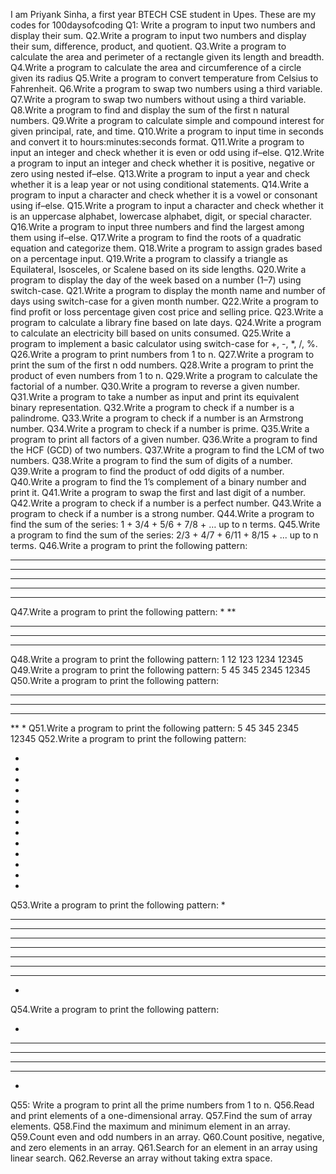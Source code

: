 I am Priyank Sinha, a first year BTECH CSE student in Upes.
These are my codes for 100daysofcoding
Q1: Write a program to input two numbers and display their sum.
Q2.Write a program to input two numbers and display their sum, difference, product, and quotient.
Q3.Write a program to calculate the area and perimeter of a rectangle given its length and breadth.
Q4.Write a program to calculate the area and circumference of a circle given its radius
Q5.Write a program to convert temperature from Celsius to Fahrenheit.
Q6.Write a program to swap two numbers using a third variable.
Q7.Write a program to swap two numbers without using a third variable.
Q8.Write a program to find and display the sum of the first n natural numbers.
Q9.Write a program to calculate simple and compound interest for given principal, rate, and time.
Q10.Write a program to input time in seconds and convert it to hours:minutes:seconds format.
Q11.Write a program to input an integer and check whether it is even or odd using if–else.
Q12.Write a program to input an integer and check whether it is positive, negative or zero using nested if–else.
Q13.Write a program to input a year and check whether it is a leap year or not using conditional statements.
Q14.Write a program to input a character and check whether it is a vowel or consonant using if–else.
Q15.Write a program to input a character and check whether it is an uppercase alphabet, lowercase alphabet, digit, or special character.
Q16.Write a program to input three numbers and find the largest among them using if–else.
Q17.Write a program to find the roots of a quadratic equation and categorize them.
Q18.Write a program to assign grades based on a percentage input.
Q19.Write a program to classify a triangle as Equilateral, Isosceles, or Scalene based on its side lengths.
Q20.Write a program to display the day of the week based on a number (1–7) using switch-case.
Q21.Write a program to display the month name and number of days using switch-case for a given month number.
Q22.Write a program to find profit or loss percentage given cost price and selling price.
Q23.Write a program to calculate a library fine based on late days.
Q24.Write a program to calculate an electricity bill based on units consumed.
Q25.Write a program to implement a basic calculator using switch-case for +, -, *, /, %.
Q26.Write a program to print numbers from 1 to n.
Q27.Write a program to print the sum of the first n odd numbers.
Q28.Write a program to print the product of even numbers from 1 to n.
Q29.Write a program to calculate the factorial of a number.
Q30.Write a program to reverse a given number.
Q31.Write a program to take a number as input and print its equivalent binary representation.
Q32.Write a program to check if a number is a palindrome.
Q33.Write a program to check if a number is an Armstrong number.
Q34.Write a program to check if a number is prime.
Q35.Write a program to print all factors of a given number.
Q36.Write a program to find the HCF (GCD) of two numbers.
Q37.Write a program to find the LCM of two numbers.
Q38.Write a program to find the sum of digits of a number.
Q39.Write a program to find the product of odd digits of a number.
Q40.Write a program to find the 1’s complement of a binary number and print it.
Q41.Write a program to swap the first and last digit of a number.
Q42.Write a program to check if a number is a perfect number.
Q43.Write a program to check if a number is a strong number.
Q44.Write a program to find the sum of the series: 1 + 3/4 + 5/6 + 7/8 + … up to n terms.
Q45.Write a program to find the sum of the series: 2/3 + 4/7 + 6/11 + 8/15 + ... up to n terms.
Q46.Write a program to print the following pattern:
*****
*****
*****
*****
*****
Q47.Write a program to print the following pattern:
*
**
***
****
*****
Q48.Write a program to print the following pattern:
1
12
123
1234
12345
Q49.Write a program to print the following pattern:
5
45
345
2345
12345
Q50.Write a program to print the following pattern:
*****
****
***
**
*
Q51.Write a program to print the following pattern:
5
45
345
2345
12345
Q52.Write a program to print the following pattern:

*

*
*
*

*
*
*
*
*

*
*
*

*
Q53.Write a program to print the following pattern:
*
***
*****
*******
*********
*******
*****
***
*
Q54.Write a program to print the following pattern:

*

***

*****
*******
***

*

Q55: Write a program to print all the prime numbers from 1 to n.
Q56.Read and print elements of a one-dimensional array.
Q57.Find the sum of array elements.
Q58.Find the maximum and minimum element in an array.
Q59.Count even and odd numbers in an array.
Q60.Count positive, negative, and zero elements in an array.
Q61.Search for an element in an array using linear search.
Q62.Reverse an array without taking extra space.

